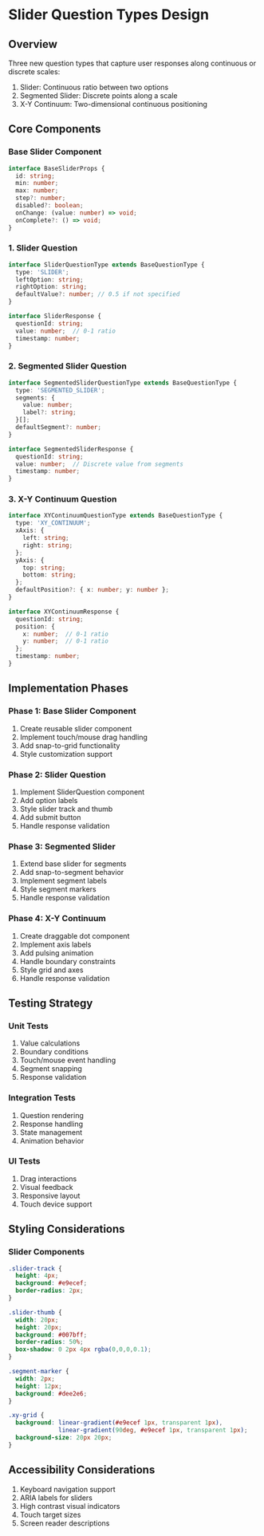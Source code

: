 # Slider Question Types Design

## Overview
Three new question types that capture user responses along continuous or discrete scales:
1. Slider: Continuous ratio between two options
2. Segmented Slider: Discrete points along a scale
3. X-Y Continuum: Two-dimensional continuous positioning

## Core Components

### Base Slider Component
```typescript
interface BaseSliderProps {
  id: string;
  min: number;
  max: number;
  step?: number;
  disabled?: boolean;
  onChange: (value: number) => void;
  onComplete?: () => void;
}
```

### 1. Slider Question
```typescript
interface SliderQuestionType extends BaseQuestionType {
  type: 'SLIDER';
  leftOption: string;
  rightOption: string;
  defaultValue?: number; // 0.5 if not specified
}

interface SliderResponse {
  questionId: string;
  value: number;  // 0-1 ratio
  timestamp: number;
}
```

### 2. Segmented Slider Question
```typescript
interface SegmentedSliderQuestionType extends BaseQuestionType {
  type: 'SEGMENTED_SLIDER';
  segments: {
    value: number;
    label?: string;
  }[];
  defaultSegment?: number;
}

interface SegmentedSliderResponse {
  questionId: string;
  value: number;  // Discrete value from segments
  timestamp: number;
}
```

### 3. X-Y Continuum Question
```typescript
interface XYContinuumQuestionType extends BaseQuestionType {
  type: 'XY_CONTINUUM';
  xAxis: {
    left: string;
    right: string;
  };
  yAxis: {
    top: string;
    bottom: string;
  };
  defaultPosition?: { x: number; y: number };
}

interface XYContinuumResponse {
  questionId: string;
  position: {
    x: number;  // 0-1 ratio
    y: number;  // 0-1 ratio
  };
  timestamp: number;
}
```

## Implementation Phases

### Phase 1: Base Slider Component
1. Create reusable slider component
2. Implement touch/mouse drag handling
3. Add snap-to-grid functionality
4. Style customization support

### Phase 2: Slider Question
1. Implement SliderQuestion component
2. Add option labels
3. Style slider track and thumb
4. Add submit button
5. Handle response validation

### Phase 3: Segmented Slider
1. Extend base slider for segments
2. Add snap-to-segment behavior
3. Implement segment labels
4. Style segment markers
5. Handle response validation

### Phase 4: X-Y Continuum
1. Create draggable dot component
2. Implement axis labels
3. Add pulsing animation
4. Handle boundary constraints
5. Style grid and axes
6. Handle response validation

## Testing Strategy

### Unit Tests
1. Value calculations
2. Boundary conditions
3. Touch/mouse event handling
4. Segment snapping
5. Response validation

### Integration Tests
1. Question rendering
2. Response handling
3. State management
4. Animation behavior

### UI Tests
1. Drag interactions
2. Visual feedback
3. Responsive layout
4. Touch device support

## Styling Considerations

### Slider Components
```css
.slider-track {
  height: 4px;
  background: #e9ecef;
  border-radius: 2px;
}

.slider-thumb {
  width: 20px;
  height: 20px;
  background: #007bff;
  border-radius: 50%;
  box-shadow: 0 2px 4px rgba(0,0,0,0.1);
}

.segment-marker {
  width: 2px;
  height: 12px;
  background: #dee2e6;
}

.xy-grid {
  background: linear-gradient(#e9ecef 1px, transparent 1px),
              linear-gradient(90deg, #e9ecef 1px, transparent 1px);
  background-size: 20px 20px;
}
```

## Accessibility Considerations
1. Keyboard navigation support
2. ARIA labels for sliders
3. High contrast visual indicators
4. Touch target sizes
5. Screen reader descriptions 